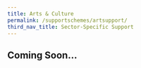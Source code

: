 ```yaml
---
title: Arts & Culture
permalink: /supportschemes/artsupport/
third_nav_title: Sector-Specific Support
---
```


## **Coming Soon...**
